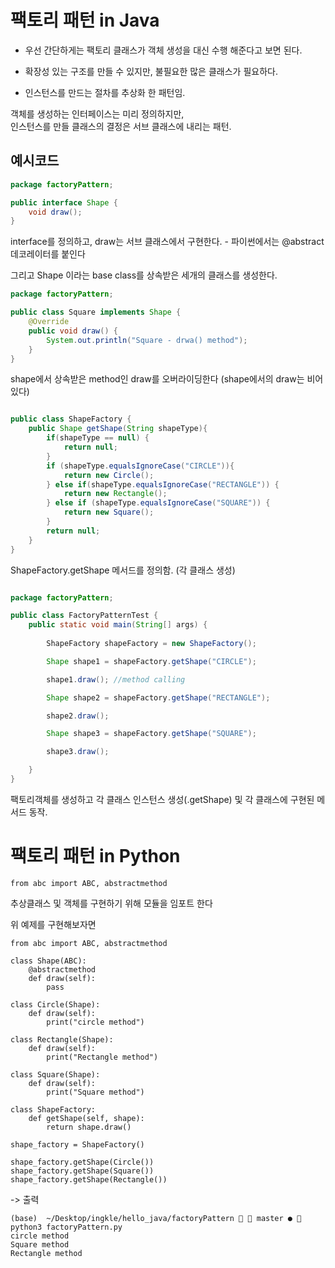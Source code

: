 # 팩토리 패턴 in Java

* 우선 간단하게는 팩토리 클래스가 객체 생성을 대신 수행 해준다고 보면 된다.

- 확장성 있는 구조를 만들 수 있지만, 불필요한 많은 클래스가 필요하다.

- 인스턴스를 만드는 절차를 추상화 한 패턴임.

객체를 생성하는 인터페이스는 미리 정의하지만,  
인스턴스를 만들 클래스의 결정은 서브 클래스에 내리는 패턴.

## 예시코드

```java
package factoryPattern;

public interface Shape {
    void draw();
}

```

interface를 정의하고, draw는 서브 클래스에서 구현한다. - 파이썬에서는 @abstract 데코레이터를 붙인다

그리고 Shape 이라는 base class를 상속받은 세개의 클래스를 생성한다.

```java
package factoryPattern;

public class Square implements Shape {
    @Override
    public void draw() {
        System.out.println("Square - drwa() method");
    }
}
```

shape에서 상속받은 method인 draw를 오버라이딩한다 (shape에서의 draw는 비어있다)


```java

public class ShapeFactory {
    public Shape getShape(String shapeType){
        if(shapeType == null) {
            return null;
        }
        if (shapeType.equalsIgnoreCase("CIRCLE")){
            return new Circle();
        } else if(shapeType.equalsIgnoreCase("RECTANGLE")) {
            return new Rectangle();
        } else if (shapeType.equalsIgnoreCase("SQUARE")) {
            return new Square();
        }
        return null;
    }
}

``` 

ShapeFactory.getShape 메서드를 정의함. (각 클래스 생성)


```java

package factoryPattern;

public class FactoryPatternTest {
    public static void main(String[] args) {
        
        ShapeFactory shapeFactory = new ShapeFactory();

        Shape shape1 = shapeFactory.getShape("CIRCLE");

        shape1.draw(); //method calling

        Shape shape2 = shapeFactory.getShape("RECTANGLE");

        shape2.draw();

        Shape shape3 = shapeFactory.getShape("SQUARE");

        shape3.draw();

    } 
}

```

팩토리객체를 생성하고 각 클래스 인스턴스 생성(.getShape) 및 각 클래스에 구현된 메서드 동작.


# 팩토리 패턴 in Python

```python3
from abc import ABC, abstractmethod
```

추상클래스 및 객체를 구현하기 위해 모듈을 임포트 한다

위 예제를 구현해보자면

```python3
from abc import ABC, abstractmethod

class Shape(ABC):
    @abstractmethod
    def draw(self):
        pass

class Circle(Shape):
    def draw(self):
        print("circle method")

class Rectangle(Shape):
    def draw(self):
        print("Rectangle method")

class Square(Shape):
    def draw(self):
        print("Square method")

class ShapeFactory:
    def getShape(self, shape):
        return shape.draw()

shape_factory = ShapeFactory()

shape_factory.getShape(Circle())
shape_factory.getShape(Square())
shape_factory.getShape(Rectangle())
```

-> 출력

```console
(base)  ~/Desktop/ingkle/hello_java/factoryPattern   master ●  python3 factoryPattern.py
circle method
Square method
Rectangle method
```
